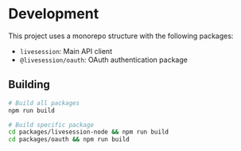 # Development

This project uses a monorepo structure with the following packages:

- `livesession`: Main API client
- `@livesession/oauth`: OAuth authentication package

## Building

```sh
# Build all packages
npm run build

# Build specific package
cd packages/livesession-node && npm run build
cd packages/oauth && npm run build
```
